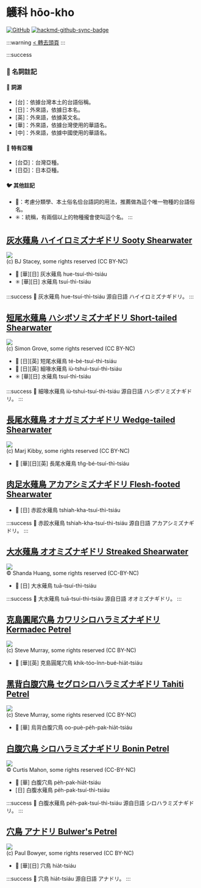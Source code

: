 # 鸌科 hōo-kho

[![GitHub](https://img.shields.io/badge/GitHub-black?logo=github)](https://github.com/siansiansu/tsiau-a-e-mia)
[![hackmd-github-sync-badge](https://hackmd.io/2uhlfkTQQxKmBSm3WqJLKg/badge)](https://hackmd.io/2uhlfkTQQxKmBSm3WqJLKg)

:::warning
[< 轉去頭頁](https://hackmd.io/@siansiansu/Hy4VzNvha)
:::

:::success
### 📖 名詞註記

#### 📎 詞源

- [台]：依據台灣本土的台語俗稱。
- [日]：外來語，依據日本名。
- [英]：外來語，依據英文名。
- [華]：外來語，依據台灣使用的華語名。
- [中]：外來語，依據中國使用的華語名。

#### 🎏 特有亞種

- [台亞]：台灣亞種。
- [日亞]：日本亞種。

#### 🐦 其他註記

- 🎯：考慮分類學、本土俗名佮台語詞的用法，推薦做為這个唯一物種的台語俗名。
- ✳️：統稱，有兩個以上的物種攏會使叫這个名。
:::

## [灰水薙鳥 ハイイロミズナギドリ Sooty Shearwater](https://ebird.org/species/sooshe)

![](https://inaturalist-open-data.s3.amazonaws.com/photos/228400/medium.jpg)
<br/>
(c) BJ Stacey, some rights reserved (CC BY-NC)

- 🎯 [華][日] 灰水薙鳥 hue-tsuí-thì-tsiáu
- ✳️ [華][日] 水薙鳥 tsuí-thì-tsiáu

:::success
📍 灰水薙鳥 hue-tsuí-thì-tsiáu 源自日語 ハイイロミズナギドリ。
:::

## [短尾水薙鳥 ハシボソミズナギドリ Short-tailed Shearwater](https://ebird.org/species/shtshe)

![](https://inaturalist-open-data.s3.amazonaws.com/photos/12836629/medium.jpg)
<br/>
(c) Simon Grove, some rights reserved (CC BY-NC)

- 🎯 [日][英] 短尾水薙鳥 té-bé-tsuí-thì-tsiáu
- 🎯 [日][英] 細喙水薙鳥 iù-tshuì-tsuí-thì-tsiáu
- ✳️ [華][日] 水薙鳥 tsuí-thì-tsiáu

:::success
📍 細喙水薙鳥 iù-tshuì-tsuí-thì-tsiáu 源自日語 ハシボソミズナギドリ。
:::

## [長尾水薙鳥 オナガミズナギドリ Wedge-tailed Shearwater](https://ebird.org/species/wetshe)

![](https://inaturalist-open-data.s3.amazonaws.com/photos/20021/medium.jpg)
<br/>
(c) Marj Kibby, some rights reserved (CC BY-NC)

- 🎯 [華][日][英] 長尾水薙鳥 tn̂g-bé-tsuí-thì-tsiáu

## [肉足水薙鳥 アカアシミズナギドリ Flesh-footed Shearwater](https://ebird.org/species/flfshe)

- 🎯 [日] 赤跤水薙鳥 tshiah-kha-tsuí-thì-tsiáu

:::success
📍 赤跤水薙鳥 tshiah-kha-tsuí-thì-tsiáu 源自日語 アカアシミズナギドリ。
:::

## [大水薙鳥 オオミズナギドリ Streaked Shearwater](https://ebird.org/species/strshe)

![](https://inaturalist-open-data.s3.amazonaws.com/photos/363917117/original.jpg)
<br/>
© Shanda Huang, some rights reserved (CC-BY-NC)

- 🎯 [日] 大水薙鳥 tuā-tsuí-thì-tsiáu

:::success
📍 大水薙鳥 tuā-tsuí-thì-tsiáu 源自日語 オオミズナギドリ。
:::

## [克島圓尾穴鳥 カワリシロハラミズナギドリ Kermadec Petrel](https://ebird.org/species/kerpet)

![](https://inaturalist-open-data.s3.amazonaws.com/photos/258918791/medium.jpg)
<br/>
(c) Steve Murray, some rights reserved (CC BY-NC)

- 🎯 [華][英] 克島圓尾穴鳥 khik-tóo-înn-bué-hia̍t-tsiáu

## [黑背白腹穴鳥 セグロシロハラミズナギドリ Tahiti Petrel](https://ebird.org/species/tahpet1)

![](https://inaturalist-open-data.s3.amazonaws.com/photos/258933661/medium.jpg)
<br/>
(c) Steve Murray, some rights reserved (CC BY-NC)

- 🎯 [華] 烏背白腹穴鳥 oo-puè-pe̍h-pak-hia̍t-tsiáu

## [白腹穴鳥 シロハラミズナギドリ Bonin Petrel](https://ebird.org/species/bonpet)

![](https://inaturalist-open-data.s3.amazonaws.com/photos/255033022/large.jpeg)
<br/>
© Curtis Mahon, some rights reserved (CC-BY-NC)

- 🎯 [華] 白腹穴鳥 pe̍h-pak-hia̍t-tsiáu
- [日] 白腹水薙鳥 pe̍h-pak-tsuí-thì-tsiáu

:::success
📍 白腹水薙鳥 pe̍h-pak-tsuí-thì-tsiáu 源自日語 シロハラミズナギドリ。
:::

## [穴鳥 アナドリ Bulwer's Petrel](https://ebird.org/species/bulpet)

![](https://inaturalist-open-data.s3.amazonaws.com/photos/57227802/medium.jpg)
<br/>
(c) Paul Bowyer, some rights reserved (CC BY-NC)

- 🎯 [華][日] 穴鳥 hia̍t-tsiáu

:::success
📍 穴鳥 hia̍t-tsiáu 源自日語 アナドリ。
:::
